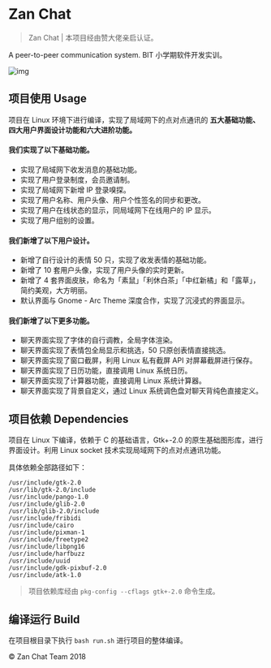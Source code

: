# Zan Chat 

> Zan Chat | 本项目经由赞大佬亲启认证。

A peer-to-peer communication system. BIT 小学期软件开发实训。

![img](https://i.loli.net/2018/09/05/5b8f8ffd4942d.png)

## 项目使用 Usage

项目在 Linux 环境下进行编译，实现了局域网下的点对点通讯的 **五大基础功能、四大用户界面设计功能和六大进阶功能。**

#### 我们实现了以下基础功能。

- 实现了局域网下收发消息的基础功能。
- 实现了用户登录制度，会员邀请制。
- 实现了局域网下新增 IP 登录嗅探。
- 实现了用户名称、用户头像、用户个性签名的同步和更改。
- 实现了用户在线状态的显示，同局域网下在线用户的 IP 显示。
- 实现了用户组别的设置。

#### 我们新增了以下用户设计。

- 新增了自行设计的表情 50 只，实现了收发表情的基础功能。
- 新增了 10 套用户头像，实现了用户头像的实时更新。
- 新增了 4 套界面皮肤，命名为「素鼠」「利休白茶」「中红新橘」和「露草」，简约美观，大方明丽。
- 默认界面与 Gnome - Arc Theme 深度合作，实现了沉浸式的界面显示。

#### 我们新增了以下更多功能。

- 聊天界面实现了字体的自行调教，全局字体渲染。
- 聊天界面实现了表情包全局显示和挑选，50 只原创表情直接挑选。
- 聊天界面实现了窗口截屏，利用 Linux 私有截屏 API 对屏幕截屏进行保存。
- 聊天界面实现了日历功能，直接调用 Linux 系统日历。
- 聊天界面实现了计算器功能，直接调用 Linux 系统计算器。
- 聊天界面实现了背景自定义，通过 Linux 系统调色盘对聊天背纯色直接定义。


## 项目依赖 Dependencies

项目在 Linux 下编译，依赖于 C 的基础语言，Gtk+-2.0 的原生基础图形库，进行界面设计。利用 Linux socket 技术实现局域网下的点对点通讯功能。

具体依赖全部路径如下：

```
/usr/include/gtk-2.0
/usr/lib/gtk-2.0/include
/usr/include/pango-1.0
/usr/include/glib-2.0
/usr/lib/glib-2.0/include
/usr/include/fribidi
/usr/include/cairo
/usr/include/pixman-1
/usr/include/freetype2
/usr/include/libpng16
/usr/include/harfbuzz
/usr/include/uuid
/usr/include/gdk-pixbuf-2.0
/usr/include/atk-1.0
```

> 项目依赖库经由 `pkg-config --cflags gtk+-2.0` 命令生成。

## 编译运行 Build

在项目根目录下执行 `bash run.sh` 进行项目的整体编译。

© Zan Chat Team 2018